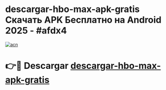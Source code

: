 # descargar-hbo-max-apk-gratis Скачать APK Бесплатно на Android 2025 - #afdx4

[![acn](https://github.com/user-attachments/assets/0f9c940e-d8b0-45ae-aac7-cd30a18b3e1c)](https://apps.freeplayer.one?title=descargar-hbo-max-apk-gratis&ref=9RF)

# 👉🔴 Descargar [descargar-hbo-max-apk-gratis](https://apps.freeplayer.one?title=descargar-hbo-max-apk-gratis&ref=9RF)